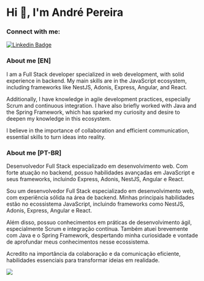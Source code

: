 # Hi 👋, I'm André Pereira

### **Connect with me**:

[![Linkedin Badge](https://img.shields.io/badge/-dre1597-blue?style=for-the-badge&logo=Linkedin&logoColor=white&link=https://www.linkedin.com/in/dre1597/)](https://www.linkedin.com/in/dre1597/)

### About me [EN]

I am a Full Stack developer specialized in web development, with solid experience in backend. My main skills are in the JavaScript ecosystem, including frameworks like NestJS, Adonis, Express, Angular, and React.

Additionally, I have knowledge in agile development practices, especially Scrum and continuous integration. I have also briefly worked with Java and the Spring Framework, which has sparked my curiosity and desire to deepen my knowledge in this ecosystem.

I believe in the importance of collaboration and efficient communication, essential skills to turn ideas into reality.

### About me [PT-BR]

Desenvolvedor Full Stack especializado em desenvolvimento web. Com forte atuação no backend, possuo habilidades avançadas em JavaScript e seus frameworks, incluindo Express, Adonis, NestJS, Angular e React. 

Sou um desenvolvedor Full Stack especializado em desenvolvimento web, com experiência sólida na área de backend. Minhas principais habilidades estão no ecossistema JavaScript, incluindo frameworks como NestJS, Adonis, Express, Angular e React.

Além disso, possuo conhecimentos em práticas de desenvolvimento ágil, especialmente Scrum e integração contínua. Também atuei brevemente com Java e o Spring Framework, despertando minha curiosidade e vontade de aprofundar meus conhecimentos nesse ecossistema.

Acredito na importância da colaboração e da comunicação eficiente, habilidades essenciais para transformar ideias em realidade.

<a href="https://github.com/anuraghazra/github-readme-stats">
  <img
    align="center"
    src="https://github-readme-stats.vercel.app/api/top-langs/?username=dre1597&layout=compact&exclude_repo=Alura-imersao-3"
  />
</a>
